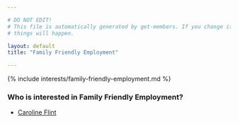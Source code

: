 ```yaml
---

# DO NOT EDIT!
# This file is automatically generated by get-members. If you change it, bad
# things will happen.

layout: default
title: "Family Friendly Employment"

---
```


{% include interests/family-friendly-employment.md %}

### Who is interested in Family Friendly Employment?


* [Caroline Flint](members/caroline-flint.html)

